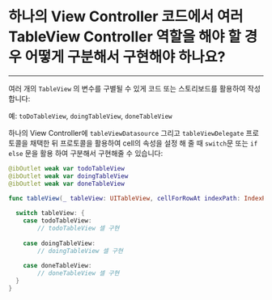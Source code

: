 # 하나의 View Controller 코드에서 여러 TableView Controller 역할을 해야 할 경우 어떻게 구분해서 구현해야 하나요?

---



여러 개의 `TableView` 의 변수를 구별될 수 있게 코드 또는 스토리보드를 활용하여 작성 합니다:

예: `toDoTableView`, `doingTableView`, `doneTableView`

하나의 View Controller에 `tableViewDatasource` 그리고 `tableViewDelegate` 프로토콜을 채택한 뒤 프로토콜을 활용하여 cell의 속성을 설정 해 줄 때 `switch`문 또는 `if else` 문을 활용 하여 구분해서 구현해줄 수 있습니다:



``` Swift
@ibOutlet weak var todoTableView
@ibOutlet weak var doingTableView
@ibOutlet weak var doneTableView

func tableView(_ tableView: UITableView, cellForRowAt indexPath: IndexPath) -> UITableViewCell {
  
  switch tableView: {
    case todoTableView:
  		// todoTableView 셀 구현
  
  	case doingTableView:
  		// doingTableView 셀 구현
  
  	case doneTableView:
  		// doneTableView 셀 구현
  }
}
```

